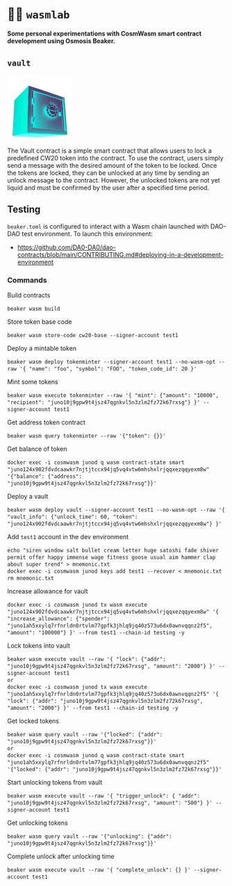 # 👨‍🔬 `wasmlab`

**Some personal experimentations with CosmWasm smart contract development using Osmosis Beaker.**

## `vault`

<img src="images/vault.png" alt="" width="150"/>

The Vault contract is a simple smart contract that allows users to lock a predefined CW20 token into the contract. To use the contract, users simply send a message with the desired amount of the token to be locked. Once the tokens are locked, they can be unlocked at any time by sending an unlock message to the contract. However, the unlocked tokens are not yet liquid and must be confirmed by the user after a specified time period.

## Testing

`beaker.toml` is configured to interact with a Wasm chain launched with DAO-DAO test environment. To launch this environment:

- https://github.com/DA0-DA0/dao-contracts/blob/main/CONTRIBUTING.md#deploying-in-a-development-environment

### Commands

Build contracts

```
beaker wasm build
```

Store token base code

```
beaker wasm store-code cw20-base --signer-account test1
```

Deploy a mintable token

```
beaker wasm deploy tokenminter --signer-account test1 --no-wasm-opt --raw '{ "name": "foo", "symbol": "FOO", "token_code_id": 20 }'
```

Mint some tokens

```
beaker wasm execute tokenminter --raw '{ "mint": {"amount": "10000", "recipient": "juno10j9gpw9t4jsz47qgnkvl5n3zlm2fz72k67rxsg"} }' --signer-account test1
```

Get address token contract

```
beaker wasm query tokenminter --raw '{"token": {}}'
```

Get balance of token

```
docker exec -i cosmwasm junod q wasm contract-state smart "juno124x902fdvdcaawkr7njtjtccx94jq5vq4vtw6mhshxlrjqqxezqqyexm8w" '{"balance": {"address": "juno10j9gpw9t4jsz47qgnkvl5n3zlm2fz72k67rxsg"}}'
```

Deploy a vault

```
beaker wasm deploy vault --signer-account test1 --no-wasm-opt --raw '{ "vault_info": {"unlock_time": 60, "token": "juno124x902fdvdcaawkr7njtjtccx94jq5vq4vtw6mhshxlrjqqxezqqyexm8w"} }'
```

Add `test1` account in the dev environment

```
echo "siren window salt bullet cream letter huge satoshi fade shiver permit offer happy immense wage fitness goose usual aim hammer clap about super trend" > mnemonic.txt
docker exec -i cosmwasm junod keys add test1 --recover < mnemonic.txt
rm mnemonic.txt
```

Increase allowance for vault

```
docker exec -i cosmwasm junod tx wasm execute "juno124x902fdvdcaawkr7njtjtccx94jq5vq4vtw6mhshxlrjqqxezqqyexm8w" '{ "increase_allowance": {"spender": "juno1ah5xxylq7rfnrldn0rtvlm77gpfk3jhlq9jq40z573u6dx0awnvqqnz2f5", "amount": "100000"} }' --from test1 --chain-id testing -y
```

Lock tokens into vault

```
beaker wasm execute vault --raw '{ "lock": {"addr": "juno10j9gpw9t4jsz47qgnkvl5n3zlm2fz72k67rxsg", "amount": "2000"} }' --signer-account test1
or
docker exec -i cosmwasm junod tx wasm execute "juno1ah5xxylq7rfnrldn0rtvlm77gpfk3jhlq9jq40z573u6dx0awnvqqnz2f5" '{ "lock": {"addr": "juno10j9gpw9t4jsz47qgnkvl5n3zlm2fz72k67rxsg", "amount": "2000"} }' --from test1 --chain-id testing -y
```

Get locked tokens

```
beaker wasm query vault --raw '{"locked": {"addr": "juno10j9gpw9t4jsz47qgnkvl5n3zlm2fz72k67rxsg"}}'
or
docker exec -i cosmwasm junod q wasm contract-state smart "juno1ah5xxylq7rfnrldn0rtvlm77gpfk3jhlq9jq40z573u6dx0awnvqqnz2f5" '{"locked": {"addr": "juno10j9gpw9t4jsz47qgnkvl5n3zlm2fz72k67rxsg"}}'

```

Start unlocking tokens from vault

```
beaker wasm execute vault --raw '{ "trigger_unlock": { "addr": "juno10j9gpw9t4jsz47qgnkvl5n3zlm2fz72k67rxsg", "amount": "500"} }' --signer-account test1
```

Get unlocking tokens

```
beaker wasm query vault --raw '{"unlocking": {"addr": "juno10j9gpw9t4jsz47qgnkvl5n3zlm2fz72k67rxsg"}}'
```

Complete unlock after unlocking time

```
beaker wasm execute vault --raw '{ "complete_unlock": {} }' --signer-account test1
```
